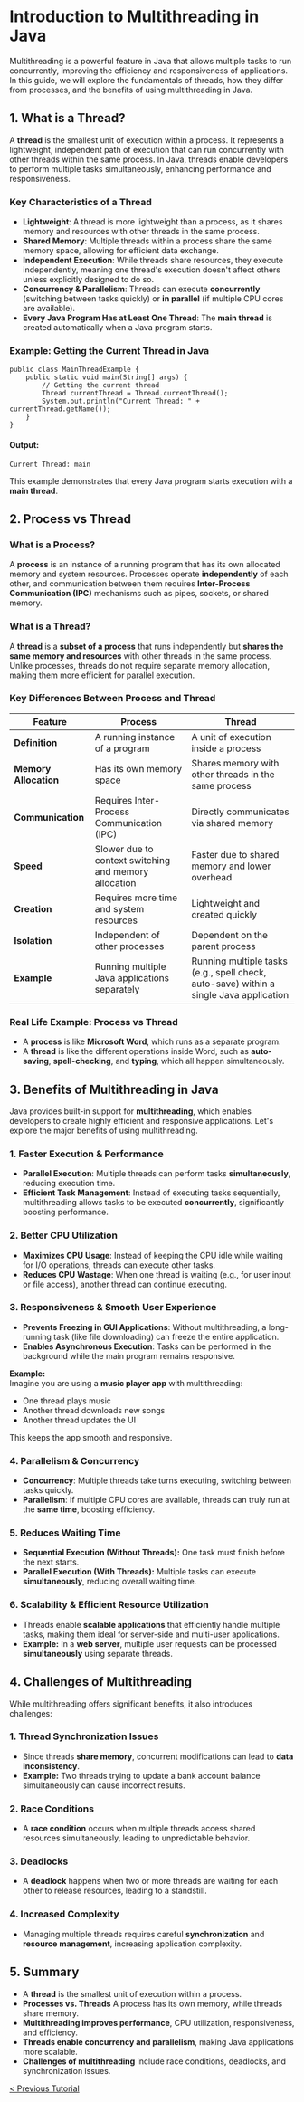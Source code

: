 # Introduction to Multithreading in Java
Multithreading is a powerful feature in Java that allows multiple tasks to run concurrently, improving the efficiency and responsiveness of applications. In this guide, we will explore the fundamentals of threads, how they differ from processes, and the benefits of using multithreading in Java.

## 1. What is a Thread?
A **thread** is the smallest unit of execution within a process. It represents a lightweight, independent path of execution that can run concurrently with other threads within the same process. In Java, threads enable developers to perform multiple tasks simultaneously, enhancing performance and responsiveness.

### Key Characteristics of a Thread
- **Lightweight**: A thread is more lightweight than a process, as it shares memory and resources with other threads in the same process.
- **Shared Memory**: Multiple threads within a process share the same memory space, allowing for efficient data exchange.
- **Independent Execution**: While threads share resources, they execute independently, meaning one thread's execution doesn't affect others unless explicitly designed to do so.
- **Concurrency & Parallelism**: Threads can execute **concurrently** (switching between tasks quickly) or **in parallel** (if multiple CPU cores are available).
- **Every Java Program Has at Least One Thread**: The **main thread** is created automatically when a Java program starts.

### Example: Getting the Current Thread in Java
```
public class MainThreadExample {
    public static void main(String[] args) {
        // Getting the current thread
        Thread currentThread = Thread.currentThread();
        System.out.println("Current Thread: " + currentThread.getName());
    }
}
```
#### Output:
```
Current Thread: main
```
This example demonstrates that every Java program starts execution with a **main thread**.

## 2. Process vs Thread
### **What is a Process?**  
A **process** is an instance of a running program that has its own allocated memory and system resources. Processes operate **independently** of each other, and communication between them requires **Inter-Process Communication (IPC)** mechanisms such as pipes, sockets, or shared memory.

### What is a Thread?
A **thread** is a **subset of a process** that runs independently but **shares the same memory and resources** with other threads in the same process. Unlike processes, threads do not require separate memory allocation, making them more efficient for parallel execution.

### Key Differences Between Process and Thread

| Feature       | Process | Thread |
|--------------|---------|--------|
| **Definition** | A running instance of a program | A unit of execution inside a process |
| **Memory Allocation** | Has its own memory space | Shares memory with other threads in the same process |
| **Communication** | Requires Inter-Process Communication (IPC) | Directly communicates via shared memory |
| **Speed** | Slower due to context switching and memory allocation | Faster due to shared memory and lower overhead |
| **Creation** | Requires more time and system resources | Lightweight and created quickly |
| **Isolation** | Independent of other processes | Dependent on the parent process |
| **Example** | Running multiple Java applications separately | Running multiple tasks (e.g., spell check, auto-save) within a single Java application |

### Real Life Example: Process vs Thread
- A **process** is like **Microsoft Word**, which runs as a separate program.
- A **thread** is like the different operations inside Word, such as **auto-saving**, **spell-checking**, and **typing**, which all happen simultaneously.

## 3. Benefits of Multithreading in Java
Java provides built-in support for **multithreading**, which enables developers to create highly efficient and responsive applications. Let's explore the major benefits of using multithreading.

### 1. Faster Execution & Performance
- **Parallel Execution**: Multiple threads can perform tasks **simultaneously**, reducing execution time.
- **Efficient Task Management**: Instead of executing tasks sequentially, multithreading allows tasks to be executed **concurrently**, significantly boosting performance.

### 2. Better CPU Utilization
- **Maximizes CPU Usage**: Instead of keeping the CPU idle while waiting for I/O operations, threads can execute other tasks.
- **Reduces CPU Wastage**: When one thread is waiting (e.g., for user input or file access), another thread can continue executing.

### 3. Responsiveness & Smooth User Experience 
- **Prevents Freezing in GUI Applications**: Without multithreading, a long-running task (like file downloading) can freeze the entire application.
- **Enables Asynchronous Execution**: Tasks can be performed in the background while the main program remains responsive.

**Example:**  
Imagine you are using a **music player app** with multithreading:  
- One thread plays music
- Another thread downloads new songs
- Another thread updates the UI

This keeps the app smooth and responsive.  

### 4. Parallelism & Concurrency  
- **Concurrency**: Multiple threads take turns executing, switching between tasks quickly.
- **Parallelism**: If multiple CPU cores are available, threads can truly run at the **same time**, boosting efficiency.

### 5. Reduces Waiting Time 
- **Sequential Execution (Without Threads):** One task must finish before the next starts.
- **Parallel Execution (With Threads):** Multiple tasks can execute **simultaneously**, reducing overall waiting time.

### 6. Scalability & Efficient Resource Utilization
- Threads enable **scalable applications** that efficiently handle multiple tasks, making them ideal for server-side and multi-user applications.
- **Example:** In a **web server**, multiple user requests can be processed **simultaneously** using separate threads.

## 4. Challenges of Multithreading
While multithreading offers significant benefits, it also introduces challenges:  

### 1. Thread Synchronization Issues
- Since threads **share memory**, concurrent modifications can lead to **data inconsistency**.  
- **Example:** Two threads trying to update a bank account balance simultaneously can cause incorrect results.  

### 2. Race Conditions 
- A **race condition** occurs when multiple threads access shared resources simultaneously, leading to unpredictable behavior.

### 3. Deadlocks
- A **deadlock** happens when two or more threads are waiting for each other to release resources, leading to a standstill.

### 4. Increased Complexity
- Managing multiple threads requires careful **synchronization** and **resource management**, increasing application complexity.

## 5. Summary
* A **thread** is the smallest unit of execution within a process.
* **Processes vs. Threads** A process has its own memory, while threads share memory.
* **Multithreading improves performance**, CPU utilization, responsiveness, and efficiency. 
* **Threads enable concurrency and parallelism**, making Java applications more scalable.
* **Challenges of multithreading** include race conditions, deadlocks, and synchronization issues.

[< Previous Tutorial](https://github.com/nakulmitra/java-tutorial/blob/master/interview/main-method-signature.md)